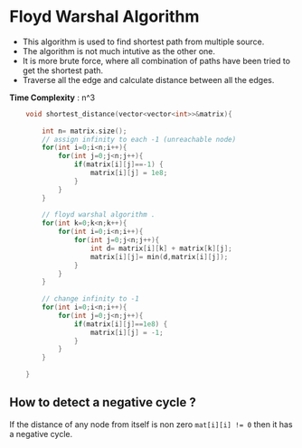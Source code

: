 # Floyd Warshal Algorithm

- This algorithm is used to find shortest path from multiple source.
- The algorithm is not much intutive as the other one.
- It is more brute force, where all combination of paths have been tried to get the shortest path.
- Traverse all the edge and calculate distance between all the edges.

**Time Complexity** : n^3 

```cpp
    void shortest_distance(vector<vector<int>>&matrix){
	    
	    int n= matrix.size();
	    // assign infinity to each -1 (unreachable node)
	    for(int i=0;i<n;i++){
            for(int j=0;j<n;j++){
                if(matrix[i][j]==-1) {
                    matrix[i][j] = 1e8;
                }
            }
        }
	    
        // floyd warshal algorithm .
	    for(int k=0;k<n;k++){
	        for(int i=0;i<n;i++){
	            for(int j=0;j<n;j++){
                    int d= matrix[i][k] + matrix[k][j];
                    matrix[i][j]= min(d,matrix[i][j]);
	            }
	        }
	    }
	    
        // change infinity to -1 
	    for(int i=0;i<n;i++){
            for(int j=0;j<n;j++){
                if(matrix[i][j]==1e8) {
                    matrix[i][j] = -1;
                }
            }
        }
            
	}
```

## How to detect a negative cycle ? 

If the distance of any node from itself is non zero ``` mat[i][i] != 0 ``` then it has a negative cycle.